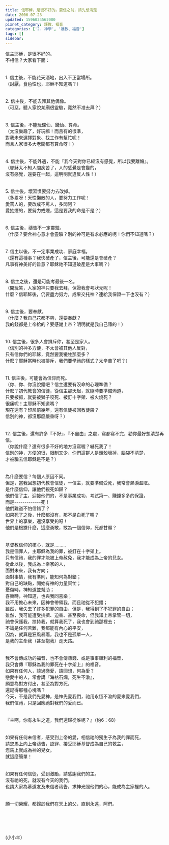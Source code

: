 ```yaml
---
title: 信耶穌，是很不好的。要信之前，請先想清楚
date: 2006-07-23
updated: 1596024562000
pixnet_category: 護教、福音
categories: ['2. 神學', '護教、福音']
tags: []
sidebar: 
---
```


<div>信主耶穌，是很不好的。</div>
<div>不相信？大家看下面：</div>
<div> </div>
<div> </div>
<div>1.<span style="white-space:pre"> </span>信主後，不能花天酒地，出入不正當場所。</div>
<div>（討厭，食色性也，耶穌不知道嗎？）</div>
<div> </div>
<div> </div>
<div>2.<span style="white-space:pre"> </span>信主後，不能去拜其他偶像。</div>
<div>（可惡，聽人家說某廟很靈驗，竟然不准去拜？）</div>
<div> </div>
<div> </div>
<div>3.<span style="white-space:pre"> </span>信主後，不能玩碟仙、錢仙、算命。</div>
<div>（太沒樂趣了，好玩嘛！而且有的很準，</div>
<div>對我未來選擇對象、找工作有幫忙呢！</div>
<div>而且人家很多大老闆都有算命呀！）</div>
<div> </div>
<div> </div>
<div>4.<span style="white-space:pre"> </span>信主後，不能外遇，不能『我今天對你已經沒有感覺，所以我要離婚』。</div>
<div>（耶穌太不知人間疾苦了，人的感覺是會變的，</div>
<div>沒有感覺，還要在一起，這明明就違反人性！）</div>
<div> </div>
<div> </div>
<div>5.<span style="white-space:pre"> </span>信主後，壞習慣要努力去改掉。</div>
<div>（多累呀！天性懶散的人，要努力工作呢！</div>
<div>愛罵人的，要改成不罵人，多悶阿？</div>
<div>愛抽煙的，要努力戒煙，這是要我的命是不是？）</div>
<div> </div>
<div> </div>
<div>6.<span style="white-space:pre"> </span>信主後，禱告不一定靈驗。</div>
<div>（什麼？要合神心意才會靈驗？別的神可是有求必應的呢！你們不知道嗎？）</div>
<div> </div>
<div> </div>
<div>7.<span style="white-space:pre"> </span>信主以後，不一定事業成功、家庭幸福。</div>
<div>（還有這種事？我快破產了，信主後，可能還是會破產？</div>
<div>凡事有神美好的旨意？耶穌祂不知道破產是大事嗎？）</div>
<div> </div>
<div> </div>
<div>8.<span style="white-space:pre"> </span>信主之後，還是可能考最後一名。</div>
<div>（開玩笑，人家的神只要我去拜，保證我會考狀元呢！</div>
<div>什麼？信耶穌後，仍要盡力努力，成果交托神？連給我保證一下也沒有？）</div>
<div> </div>
<div> </div>
<div>9.<span style="white-space:pre"> </span>信主後，要奉獻。</div>
<div>（什麼？我自己花都不夠，還要奉獻？</div>
<div>我的錢都是上帝給的？要感謝上帝？明明就是我自己賺的！）</div>
<div> </div>
<div> </div>
<div>10.<span style="white-space:pre"> </span>信主後，很多人會排斥你，甚至是家人。</div>
<div>（信別的神多方便，不太會被其他人反對，</div>
<div>只有信你們的耶穌，竟然要我犧牲那麼多？</div>
<div>什麼？耶穌當時也被排斥，我們要學祂的樣式？太辛苦了吧？）</div>
<div> </div>
<div> </div>
<div>11.<span style="white-space:pre"> </span>信主後，可能會為信仰而死。</div>
<div>（你、你、你沒說錯吧？信主還要有沒命的心理準備？</div>
<div>什麼？初代教會的信徒，從信主那天起，就隨時要準備殉道，</div>
<div>只要被抓，就要被獅子咬死、被釘十字架、被火燒死？</div>
<div>很痛呢！主耶穌不知道嗎？</div>
<div>現在還有？印尼前幾年，還有信徒被回教徒殺？</div>
<div>信別的神，都沒那麼嚴重呀？）</div>
<div> </div>
<div> </div>
<div>12.<span style="white-space:pre"> </span>信主後，還有許多『不好』、『不自由』之處，寫都寫不完，勸你最好想清楚再信。</div>
<div>（你說什麼？還有很多不好的地方沒寫喔？嚇死我了！</div>
<div>信別的神，方便的很，限制又少，你們這群人是頭殼壞掉，腦袋不清楚，</div>
<div>才被騙去信耶穌是不是？）</div>
<div> </div>
<div> </div>
<div>為什麼要信？每個人原因不同。</div>
<div>但是，當我回想初代教會信徒，一信主，就要準備受死，我常會熱淚盈眶。</div>
<div>是什麼信仰，讓他們視死如歸？</div>
<div>他們信了主，迎接他們的，不是事業成功、考試第一、賺錢多多的保證，</div>
<div>而是-------------死！</div>
<div>他們難道不怕信錯了？</div>
<div>如果死了之後，什麼都沒有，那不是白死了嗎？</div>
<div>世界上的享樂，還沒享受夠呀！</div>
<div>他們是根據什麼，這麼勇敢，敢為一個信仰，死都甘願？</div>
<div> </div>
<div> </div>
<div>基督教信仰的核心，就是………</div>
<div>我是個罪人，主耶穌為我的罪，被釘在十字架上。</div>
<div>只有信祂，我的罪才能被上帝赦免，我才能成為上帝的兒女。</div>
<div>從此以後，我成為上帝家的人，</div>
<div>面對未來，我有方向；</div>
<div>面對事情，我有準則，能知何為對錯；</div>
<div>對自己的缺點，開始有神的力量幫忙；</div>
<div>憂傷時，神知道並幫助；</div>
<div>喜樂時，神知道，也與我同喜樂；</div>
<div>我不用擔心未來，因神會帶領我，而且祂從不犯錯；</div>
<div>雖然，我失去了許多犯罪的自由，但是，我得到了不犯罪的自由；</div>
<div>雖然，我可能遭受排擠、迫害、甚至喪命，但我知上帝掌管一切，</div>
<div>祂會保護我，扶持我，就算我死了，我也會到祂那裡去；</div>
<div>不論是任何苦難，我都能有內心的平安，</div>
<div>因為，就算是狂風暴雨，我也不是孤單一人，</div>
<div>是我的主牽我（甚至抱我）走天路。</div>
<div> </div>
<div> </div>
<div>我不會傳成功的福音，也不會傳賺錢、或是事事順利的福音，</div>
<div>我只會傳『耶穌為我的罪死在十字架上』的福音。</div>
<div>如果有任何人，談過戀愛，請回想，何為愛？</div>
<div>戀愛中的人，常會講『海枯石爛，死生不渝』，</div>
<div>願意為對方付出，甚至為對方死，</div>
<div>還記得那種心境嗎？</div>
<div>今天，不是我們先愛神，是神先愛我們，祂用永恆不渝的愛來愛我們，</div>
<div>我們信祂，只是回應祂對我們的愛而已。</div>
<div> </div>
<div> </div>
<div>『主啊，你有永生之道，我們還歸從誰呢？』（約6：68）</div>
<div> </div>
<div> </div>
<div>如果有任何未信者，感受到上帝的愛，相信祂的獨生子為我的罪而死，</div>
<div>請您馬上向上帝禱告，認罪、接受耶穌基督成為自己的救主，</div>
<div>您馬上就成為神的兒女。</div>
<div>就這麼簡單！</div>
<div> </div>
<div> </div>
<div>如果有任何信徒，受到激勵，請感謝我們的主。</div>
<div>沒有祂的死，就沒有今天的我們。</div>
<div>也請大家為慕道友及未信者禱告，求神光照他們的心，能成為主家裡的人。</div>
<div> </div>
<div> </div>
<div>願一切榮耀，都歸於我們在天上的父，直到永遠，阿們。</div>
<div> </div>
<div> </div>
<div> </div>
<div> </div>
<div> </div>
<div>(小小羊）</div>
<p> </p>
